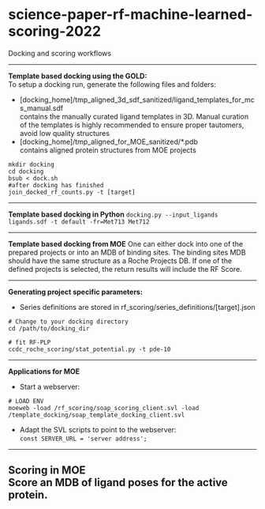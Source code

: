 # science-paper-rf-machine-learned-scoring-2022

Docking and scoring workflows

---

**Template based docking using the GOLD:**\
To setup a docking run, generate the following files and folders:

- [docking_home]/tmp_aligned_3d_sdf_sanitized/ligand_templates_for_mcs_manual.sdf \
contains the manually curated ligand
templates in 3D. Manual curation of the templates is highly recommended to ensure proper tautomers, avoid low quality
structures
- [docking_home]/tmp_aligned_for_MOE_sanitized/*.pdb \
contains aligned protein structures from MOE projects

```
mkdir docking
cd docking
bsub < dock.sh
#after docking has finished
join_docked_rf_counts.py -t [target]
```

---
**Template based docking in Python**
`docking.py --input_ligands ligands.sdf -t default -fr=Met713 Met712`

---
**Template based docking from MOE**
One can either dock into one of the prepared projects or into an MDB of binding sites.
The binding sites MDB should have the same structure as a Roche Projects DB.
If one of the defined projects is selected, the return results will include the RF Score.

---

**Generating project specific parameters:**

- Series definitions are stored in rf_scoring/series_definitions/[target].json

```
# Change to your docking directory 
cd /path/to/docking_dir

# fit RF-PLP
ccdc_roche_scoring/stat_potential.py -t pde-10
```

---

**Applications for MOE**
- Start a webserver:
```
# LOAD ENV
moeweb -load /rf_scoring/soap_scoring_client.svl -load /template_docking/soap_template_docking_client.svl 
```
- Adapt the SVL scripts to point to the webserver: \
`const SERVER_URL = 'server address';`


---

**Scoring in MOE** \
Score an MDB of ligand poses for the active protein.
---

